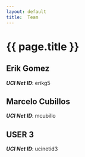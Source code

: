 ```yaml
---
layout: default
title:  Team
---
```


# {{ page.title }}


## Erik Gomez
***UCI Net ID***: erikg5

## Marcelo Cubillos
***UCI Net ID***: mcubillo

## USER 3
***UCI Net ID***: ucinetid3
